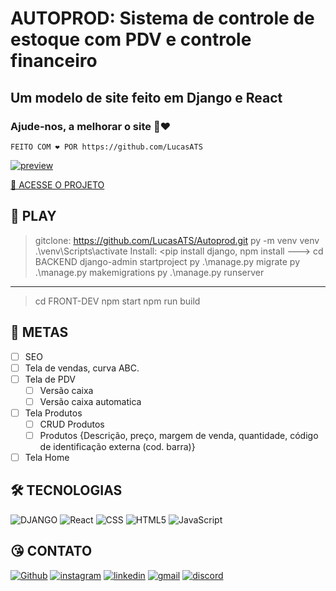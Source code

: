 # AUTOPROD: Sistema de controle de estoque com PDV e controle financeiro

## Um modelo de site feito em Django e React

### Ajude-nos, a melhorar o site 🤩❤️

    FEITO COM ❤️ POR https://github.com/LucasATS

[![preview](./.github/preview.png)](https://lucasats.github.io/LINK/)

[🔗 ACESSE O PROJETO ](https://lucasats.github.io/LINK/)

## __📂 PLAY__
> gitclone: https://github.com/LucasATS/Autoprod.git
> py -m venv venv
> .\venv\Scripts\activate
> Install: <pip install django, npm install --->
> cd BACKEND
> django-admin startproject
> py .\manage.py migrate
> py .\manage.py makemigrations
> py .\manage.py runserver
---
> cd FRONT-DEV
> npm start
> npm run build

## __🎯 METAS__
- [ ] SEO
- [ ] Tela de vendas, curva ABC.
- [ ] Tela de PDV
     - [ ] Versão caixa
     - [ ] Versão caixa automatica
- [ ] Tela Produtos
     - [ ] CRUD Produtos
     - [ ] Produtos {Descrição, preço, margem de venda, quantidade, código de identificação externa (cod. barra)}
- [ ] Tela Home

<!--
## __❤ AGRADECIMENTOS__
[@<NOME>](<LINK>) "<MENSAGEM>"
-->

## __🛠 TECNOLOGIAS__ 
![DJANGO](https://img.shields.io/badge/Django-092E20?style=for-the-badge&logo=django&logoColor=white)
![React](https://img.shields.io/badge/React-20232A?style=for-the-badge&logo=react&logoColor=61DAFB)
![CSS](https://img.shields.io/badge/CSS3-1572B6?style=for-the-badge&logo=css3&logoColor=white)
![HTML5](https://img.shields.io/badge/HTML5-E34F26?style=for-the-badge&logo=html5&logoColor=white)
![JavaScript](https://img.shields.io/badge/JavaScript-323330?style=for-the-badge&logo=javascript&logoColor=F7DF1E)


## __😘 CONTATO__ <ALTERE APENAS OS LINKS DOS HREF>
<p align="left">
  <a href="https://github.com/LucasATS/"><img src="https://img.shields.io/badge/GitHub-100000?style=for-the-badge&amp;logo=github&amp;logoColor=white" alt="Github"></a>
  <a href="https://www.instagram.com/lukaolmd/"><img src="https://img.shields.io/badge/Instagram-E4405F?style=for-the-badge&amp;logo=instagram&amp;logoColor=white" alt="instagram"></a>
  <a href="https://www.linkedin.com/in/lucas-almeida-tiburtino-da-silva/"><img src="https://img.shields.io/badge/LinkedIn-0077B5?style=for-the-badge&amp;logo=linkedin&amp;logoColor=white" alt="linkedin"></a>
  <a href="mailto:lucas.almida.da.silva@gmail.com"><img src="https://img.shields.io/badge/Gmail-D14836?style=for-the-badge&logo=gmail&logoColor=white" alt="gmail"></a> 
  <a href="https://discord.com/channels/@Lucas%20ATS#9901"><img src="https://img.shields.io/badge/Discord-5865F2?style=for-the-badge&logo=discord&logoColor=white" alt="discord"></a>  
</p>
